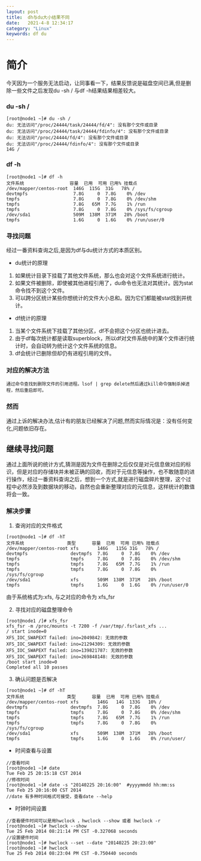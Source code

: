 ```yaml
---
layout: post
title:  dh与du大小结果不同
date:   2021-4-8 12:34:17
category: "Linux"
keywords: df du
---
```


# 简介

今天因为一个服务无法启动，让同事看一下，结果反馈说是磁盘空间已满,但是删除一些文件之后发现du -sh / 与df -h结果结果相差较大。

### du -sh /
``` 
[root@node1 ~]# du -sh /
du: 无法访问"/proc/24444/task/24444/fd/4": 没有那个文件或目录
du: 无法访问"/proc/24444/task/24444/fdinfo/4": 没有那个文件或目录
du: 无法访问"/proc/24444/fd/4": 没有那个文件或目录
du: 无法访问"/proc/24444/fdinfo/4": 没有那个文件或目录
14G /
```

### df -h

```
[root@node1 ~]# df -h
文件系统                 容量  已用  可用 已用% 挂载点
/dev/mapper/centos-root  146G  115G  31G   78% /
devtmpfs                 7.8G     0  7.8G    0% /dev
tmpfs                    7.8G     0  7.8G    0% /dev/shm
tmpfs                    7.8G   65M  7.7G    1% /run
tmpfs                    7.8G     0  7.8G    0% /sys/fs/cgroup
/dev/sda1                509M  138M  371M   28% /boot
tmpfs                    1.6G     0  1.6G    0% /run/user/0
```

### 寻找问题

经过一番资料查询之后,是因为df与du统计方式的本质区别。  

* du统计的原理
1. 如果统计目录下挂载了其他文件系统，那么也会对这个文件系统进行统计。
2. 如果文件被删除，即使被其他进程引用了，du命令也无法对其统计。因为stat命令找不到这个文件。
3. 可以跨分区统计某些你想统计的文件大小总和。因为它们都能被stat找到并统计。

* df统计的原理
1. 当某个文件系统下挂载了其他分区，df不会把这个分区也统计进去。
2. 由于df每次统计都是读取superblock，所以df对文件系统中的某个文件进行统计时，会自动转为统计这个文件系统的信息。
3. df会统计已删除但却仍有进程引用的文件。

### 对应的解决方法

    通过命令查找到删除文件的引用进程。lsof | grep delete然后通过kill命令强制杀掉进程，然后重启即可。  

### 然而

通过上诉的解决办法,估计有的朋友已经解决了问题,然而实际情况是：没有任何变化,问题依旧存在。  

## 继续寻找问题
通过上面所说的统计方式,猜测是因为文件在删除之后仅仅是对元信息做对应的标识，但是对应的存储块并未被正确的回收，而对于元信息等操作，也不敢随意的进行操作，经过一番资料查询之后，想到一个方式,就是进行磁盘碎片整理，这个过程中必然涉及到数据块的移动，自然也会重新整理对应的元信息，这样统计的数值将会一致。

### 解决步骤

1. 查询对应的文件格式
```
[root@node1 ~]# df -hT
文件系统                类型      容量  已用  可用 已用% 挂载点
/dev/mapper/centos-root xfs       146G   115G 31G   78% /
devtmpfs                devtmpfs  7.8G     0  7.8G    0% /dev
tmpfs                   tmpfs     7.8G     0  7.8G    0% /dev/shm
tmpfs                   tmpfs     7.8G   65M  7.7G    1% /run
tmpfs                   tmpfs     7.8G     0  7.8G    0% /sys/fs/cgroup
/dev/sda1               xfs       509M  138M  371M   28% /boot
tmpfs                   tmpfs     1.6G     0  1.6G    0% /run/user/0

```
由于系统格式为:xfs, 与之对应的命令为 xfs_fsr

2. 寻找对应的磁盘整理命令
```
[root@node1 /]# xfs_fsr
xfs_fsr -m /proc/mounts -t 7200 -f /var/tmp/.fsrlast_xfs ...
/ start inode=0
XFS_IOC_SWAPEXT failed: ino=2049842: 无效的参数
XFS_IOC_SWAPEXT failed: ino=21294309: 无效的参数
XFS_IOC_SWAPEXT failed: ino=139821787: 无效的参数
XFS_IOC_SWAPEXT failed: ino=269848148: 无效的参数
/boot start inode=0
Completed all 10 passes
```

3. 确认问题是否解决
```
[root@node1 ~]# df -hT
文件系统                类型      容量  已用  可用 已用% 挂载点
/dev/mapper/centos-root xfs       146G   14G  133G   10% /
devtmpfs                devtmpfs  7.8G     0  7.8G    0% /dev
tmpfs                   tmpfs     7.8G     0  7.8G    0% /dev/shm
tmpfs                   tmpfs     7.8G   65M  7.7G    1% /run
tmpfs                   tmpfs     7.8G     0  7.8G    0% /sys/fs/cgroup
/dev/sda1               xfs       509M  138M  371M   28% /boot
tmpfs                   tmpfs     1.6G     0  1.6G    0% /run/user/
```


- 时间查看与设置
```
//查看时间
[root@node1 ~]# date
Tue Feb 25 20:15:18 CST 2014
//修改时间
[root@node1 ~]# date -s "20140225 20:16:00"  #yyyymmdd hh:mm:ss
Tue Feb 25 20:16:00 CST 2014
//date 有多种时间格式可接受，查看date --help
```
- 时钟时间设置 
```
//查看硬件时间可以是用hwclock ，hwclock --show 或者 hwclock -r
[root@node1 ~]# hwclock --show
Tue 25 Feb 2014 08:21:14 PM CST -0.327068 seconds
//设置硬件时间
[root@node1 ~]# hwclock --set --date "20140225 20:23:00"
[root@node1 ~]# hwclock
Tue 25 Feb 2014 08:23:04 PM CST -0.750440 seconds
```
